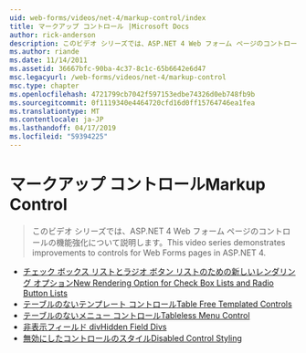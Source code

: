 ```yaml
---
uid: web-forms/videos/net-4/markup-control/index
title: マークアップ コントロール |Microsoft Docs
author: rick-anderson
description: このビデオ シリーズでは、ASP.NET 4 Web フォーム ページのコントロールの機能強化について説明します。
ms.author: riande
ms.date: 11/14/2011
ms.assetid: 36667bfc-90ba-4c37-8c1c-65b6642e6d47
msc.legacyurl: /web-forms/videos/net-4/markup-control
msc.type: chapter
ms.openlocfilehash: 4721799cb7042f597153edbe74326d0eb748fb9b
ms.sourcegitcommit: 0f1119340e4464720cfd16d0ff15764746ea1fea
ms.translationtype: MT
ms.contentlocale: ja-JP
ms.lasthandoff: 04/17/2019
ms.locfileid: "59394225"
---
```

# <a name="markup-control"></a><span data-ttu-id="5212b-103">マークアップ コントロール</span><span class="sxs-lookup"><span data-stu-id="5212b-103">Markup Control</span></span>

> <span data-ttu-id="5212b-104">このビデオ シリーズでは、ASP.NET 4 Web フォーム ページのコントロールの機能強化について説明します。</span><span class="sxs-lookup"><span data-stu-id="5212b-104">This video series demonstrates improvements to controls for Web Forms pages in ASP.NET 4.</span></span>


- [<span data-ttu-id="5212b-105">チェック ボックス リストとラジオ ボタン リストのための新しいレンダリング オプション</span><span class="sxs-lookup"><span data-stu-id="5212b-105">New Rendering Option for Check Box Lists and Radio Button Lists</span></span>](aspnet-4-quick-hit-new-rendering-option-for-check-box-lists-and-radio-button-lists.md)
- [<span data-ttu-id="5212b-106">テーブルのないテンプレート コントロール</span><span class="sxs-lookup"><span data-stu-id="5212b-106">Table Free Templated Controls</span></span>](aspnet-4-quick-hit-table-free-templated-controls.md)
- [<span data-ttu-id="5212b-107">テーブルのないメニュー コントロール</span><span class="sxs-lookup"><span data-stu-id="5212b-107">Tableless Menu Control</span></span>](aspnet-4-quick-hit-tableless-menu-control.md)
- [<span data-ttu-id="5212b-108">非表示フィールド div</span><span class="sxs-lookup"><span data-stu-id="5212b-108">Hidden Field Divs</span></span>](aspnet-4-quick-hit-hidden-field-divs.md)
- [<span data-ttu-id="5212b-109">無効にしたコントロールのスタイル</span><span class="sxs-lookup"><span data-stu-id="5212b-109">Disabled Control Styling</span></span>](aspnet-4-quick-hit-disabled-control-styling.md)
